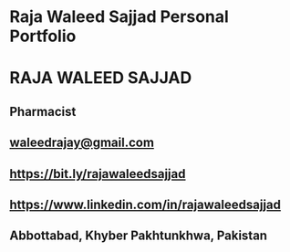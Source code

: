 # Raja Waleed Sajjad Personal Portfolio

# RAJA WALEED SAJJAD
## Pharmacist
## waleedrajay@gmail.com
## https://bit.ly/rajawaleedsajjad
## https://www.linkedin.com/in/rajawaleedsajjad
## Abbottabad, Khyber Pakhtunkhwa, Pakistan
